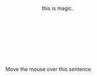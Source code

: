 <!DOCTYPE html>
<html lang="en">
<head>
	<meta charset="UTF-8">
	<title>Document</title>
  <style>
  .wrapper{
	margin: 100px;
	width: 100px;
	position: relative;
}
.wrapper:hover:before{
	content: "";
	position: absolute;
	top: -12px;
	left: -12px;
	right:-12px;
	bottom: -12px;
	outline: 4px solid black;
	outline-offset: 5px;
	border:4px solid black;
}
.content{
	top: 50px;
	width: 300px;
	position: relative;
}
.content:hover:after{
	content: "surprise";
	width: 80px;
	height: 80px;
	background-color: green;
	position: absolute;
	top: -100px;
	left: 180px;
}
</style>
</head>
<body>
		<div class="wrapper">
			this is magic.
		</div>
		<div class="content">Move the mouse over this sentence</div>
</body>
</html>
